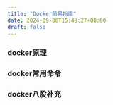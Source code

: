```yaml
---
title: "Docker简易指南"
date: 2024-09-06T15:48:27+08:00
draft: false
---
```


### docker原理

### docker常用命令

### docker八股补充